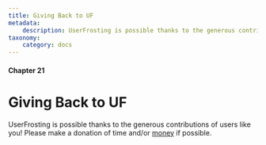 ```yaml
---
title: Giving Back to UF
metadata:
    description: UserFrosting is possible thanks to the generous contributions of users like you!
taxonomy:
    category: docs
---
```


#### Chapter 21

# Giving Back to UF

UserFrosting is possible thanks to the generous contributions of users like you!  Please make a donation of time and/or [money](https://pledgie.com/campaigns/29583) if possible.
